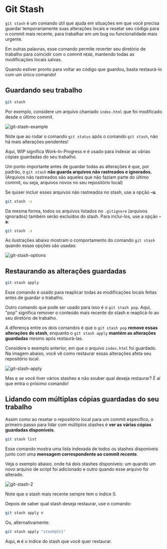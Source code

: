 # Git Stash

`git stash` é um comando útil que ajuda em situações em que você precisa guardar temporariamente suas alterações locais e resetar seu código para o commit mais recente, para trabalhar em um bug ou funcionalidade mais urgente.

Em outras palavras, esse comando permite reverter seu diretório de trabalho para coincidir com o commit `HEAD`, mantendo todas as modificações locais salvas.

Quando estiver pronto para voltar ao código que guardou, basta restaurá-lo com um único comando!

## Guardando seu trabalho

```bash
git stash
```

Por exemplo, considere um arquivo chamado `index.html` que foi modificado desde o último commit.

![git-stash-example](https://user-images.githubusercontent.com/42696800/136789285-ca33c54c-7f58-465a-a6c8-49d2d541a422.png)

Note que ao rodar o comando `git status` após o comando `git stash`, não há mais alterações pendentes!

Aqui, WIP significa Work-In-Progress e é usado para indexar as várias cópias guardadas do seu trabalho.

Um ponto importante antes de guardar todas as alterações é que, por padrão, o `git stash` **não guarda arquivos não rastreados e ignorados.** (Arquivos não rastreados são aqueles que não faziam parte do último commit, ou seja, arquivos novos no seu repositório local)

Se quiser incluir esses arquivos não rastreados no stash, use a opção **-u**.

```bash
git stash -u
```

Da mesma forma, todos os arquivos listados no `.gitignore` (arquivos ignorados) também serão excluídos do stash. Para incluí-los, use a opção **-a**:

```bash
git stash -a
```

As ilustrações abaixo mostram o comportamento do comando `git stash` quando essas opções são usadas:

![git-stash-options](https://user-images.githubusercontent.com/42696800/136953468-8bbcbc7e-54e3-4927-b3e7-9ebd96db0fe2.png)

## Restaurando as alterações guardadas

```bash
git stash apply
```

Esse comando é usado para reaplicar todas as modificações locais feitas antes de guardar o trabalho.

Outro comando que pode ser usado para isso é o `git stash pop`. Aqui, "pop" significa remover o conteúdo mais recente do stash e reaplicá-lo ao seu diretório de trabalho.

A diferença entre os dois comandos é que o `git stash pop` **remove essas alterações do stash**, enquanto o `git stash apply` **mantém as alterações guardadas** mesmo após restaurá-las.

Considere o exemplo anterior, em que o arquivo `index.html` foi guardado. Na imagem abaixo, você vê como restaurar essas alterações afeta seu repositório local.

![git-stash-apply](https://user-images.githubusercontent.com/42696800/136791882-c43f5805-354c-47f1-8866-959d519a932e.png)

Mas e se você tiver vários stashes e não souber qual deseja restaurar? É aí que entra o próximo comando!

## Lidando com múltiplas cópias guardadas do seu trabalho

Assim como ao resetar o repositório local para um commit específico, o primeiro passo para lidar com múltiplos stashes é **ver as várias cópias guardadas disponíveis**.

```bash
git stash list
```

Esse comando mostra uma lista indexada de todos os stashes disponíveis junto com uma **mensagem correspondente ao commit recente**.

Veja o exemplo abaixo, onde há dois stashes disponíveis: um quando um novo arquivo de script foi adicionado e outro quando esse arquivo foi alterado.

![git-stash-2](https://user-images.githubusercontent.com/42696800/136959951-cee9e074-7132-4b3b-82fb-9ac28c80cce7.png)

Note que o stash mais recente sempre tem o índice 0.

Depois de saber qual stash deseja restaurar, use o comando:

```bash
git stash apply n
```

Ou, alternativamente:

```bash
git stash apply "stash@{n}"
```

Aqui, **n** é o índice do stash que você quer restaurar.
